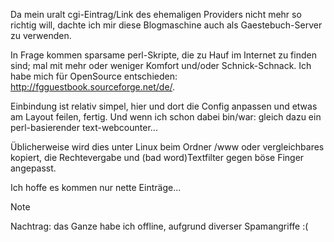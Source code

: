 Da mein uralt cgi-Eintrag/Link des ehemaligen Providers nicht mehr so richtig will, dachte ich mir diese Blogmaschine auch als Gaestebuch-Server zu verwenden.

In Frage kommen sparsame perl-Skripte, die zu Hauf im Internet zu finden sind; mal mit mehr oder weniger Komfort und/oder Schnick-Schnack. Ich habe mich für OpenSource entschieden: <http://fgguestbook.sourceforge.net/de/>.

Einbindung ist relativ simpel, hier und dort die Config anpassen und etwas am Layout feilen, fertig. Und wenn ich schon dabei bin/war: gleich dazu ein perl-basierender text-webcounter...

Üblicherweise wird dies unter Linux beim Ordner /www oder vergleichbares kopiert, die Rechtevergabe und (bad word)Textfilter gegen böse Finger angepasst.

Ich hoffe es kommen nur nette Einträge...

>[!NOTE]
>Nachtrag: das Ganze habe ich offline, aufgrund diverser Spamangriffe :(

